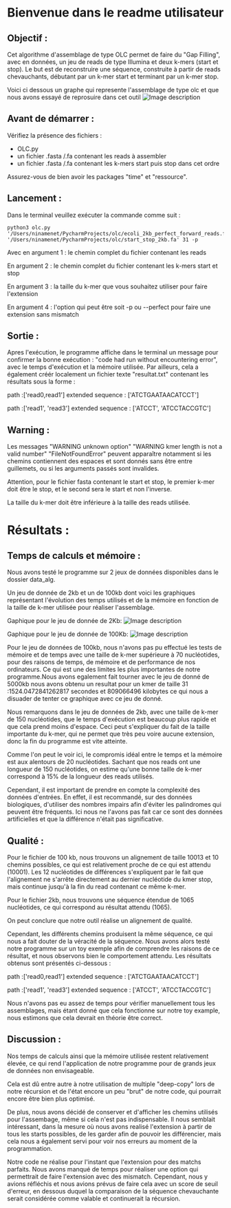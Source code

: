 # Bienvenue dans le readme utilisateur 

## Objectif :

Cet algorithme d'assemblage de type OLC permet de faire du "Gap Filling", avec en données, un jeu de reads de type Illumina et deux k-mers (start et stop). Le but est de reconstruire une séquence, construite à partir de reads chevauchants, débutant par un k-mer start et terminant par un k-mer stop.
 
 Voici ci dessous un graphe qui represente l'assemblage de type olc et que nous avons essayé de reprosuire dans cet outil
 ![Image description](https://github.com/m1-bioinfo-amu-01/Algo-OLC/blob/master/OLC%2COverlap-Layout-consensus.png)

## Avant de démarrer :

Vérifiez la présence des fichiers :
- OLC.py
- un fichier .fasta /.fa contenant les reads à assembler 
- un fichier .fasta /.fa contenant les k-mers start puis stop dans cet ordre

Assurez-vous de bien avoir les packages "time" et "ressource".

## Lancement :
Dans le terminal veuillez exécuter la commande comme suit :
```
python3 olc.py '/Users/ninamenet/PycharmProjects/olc/ecoli_2kb_perfect_forward_reads.fasta' '/Users/ninamenet/PycharmProjects/olc/start_stop_2kb.fa' 31 -p
```
Avec en argument 1 : le chemin complet du fichier contenant les reads

En argument 2 : le chemin complet du fichier contenant les k-mers start et stop

En argument 3 : la taille du k-mer que vous souhaitez utiliser pour faire l'extension 

En argument 4 : l'option qui peut être soit -p ou --perfect pour faire une extension sans mismatch
 
## Sortie :

Apres l'exécution, le programme affiche dans le terminal un message pour confirmer la bonne exécution : "code had run without encountering error", avec le temps d'exécution et la mémoire utilisée. 
Par ailleurs, cela a également créér localement un fichier texte "resultat.txt" contenant les résultats sous la forme :

path :['read0,read1']
extended sequence : ['ATCTGAATAACATCCT']

path :['read1', 'read3']
extended sequence : ['ATCCT', 'ATCCTACCGTC']

## Warning :

Les messages "WARNING unknown option" "WARNING kmer length is not a valid number" "FileNotFoundError" peuvent apparaître notamment si les chemins contiennent des espaces et sont donnés sans être entre guillemets, ou si les arguments passés sont invalides.

Attention, pour le fichier fasta contenant le start et stop, le premier k-mer doit être le stop, et le second sera le start et non l'inverse. 

La taille du k-mer doit être inférieure à la taille des reads utilisée.

# Résultats :

## Temps de calculs et mémoire :

Nous avons testé le programme sur 2 jeux de données disponibles dans le dossier data_alg.

Un jeu de donnée de 2kb et un de 100kb dont voici les graphiques représentant l'évolution des temps utilisés et de la mémoire en fonction de la taille de k-mer utilisée pour réaliser l'assemblage.

Gaphique pour le jeu de donnée de 2Kb:
![Image description](https://github.com/m1-bioinfo-amu-01/Algo-OLC/blob/master/2kb.png)

Gaphique pour le jeu de donnée de 100Kb:
![Image description](https://github.com/m1-bioinfo-amu-01/Algo-OLC/blob/master/100kb.png)


Pour le jeu de données de 100kb, nous n'avons pas pu effectué les tests de mémoire et de temps avec une taille de k-mer supérieure à 70 nucléotides, pour des raisons de temps, de mémoire et de performance de nos ordinateurs. Ce qui est une des limites les plus importantes de notre programme.Nous avons egalement fait tourner avec le jeu de donné de 5000kb nous avons obtenu un resultat pour un kmer de taille 31 :1524.0472841262817 secondes et 809066496 kilobytes ce qui nous a disuader de tenter ce graphique avec ce jeu de donné.

Nous remarquons dans le jeu de données de 2kb, avec une taille de k-mer de 150 nucléotides, que le temps d'exécution est beaucoup plus rapide et que cela prend moins d'espace. Ceci peut s'expliquer du fait de la taille importante du k-mer, qui ne permet que très peu voire aucune extension, donc la fin du programme est vite atteinte. 

Comme l'on peut le voir ici, le compromis idéal entre le temps et la mémoire est aux alentours de 20 nucléotides. 
Sachant que nos reads ont une longueur de 150 nucléotides, on estime qu'une bonne taille de k-mer correspond à 15% de la longueur des reads utilisés.

Cependant, il est important de prendre en compte la complexité des données d'entrées. En effet, il est recommandé, sur des données biologiques, d'utiliser des nombres impairs afin d'éviter les palindromes qui peuvent être fréquents. Ici nous ne l'avons pas fait car ce sont des données artificielles et que la différence n'était pas significative.

## Qualité :

Pour le fichier de 100 kb, nous trouvons un alignement de taille 10013 et 10 chemins possibles, ce qui est relativement proche de ce qui est attendu (10001). Les 12 nucléotides de différences s'expliquent par le fait que l'alignement ne s'arrête directement au dernier nucléotide du kmer stop, mais continue jusqu'à la fin du read contenant ce même k-mer.

Pour le fichier 2kb, nous trouvons une séquence étendue de 1065 nucléotides, ce qui correspond au résultat attendu (1065).

On peut conclure que notre outil réalise un alignement de qualité.

Cependant, les différents chemins produisent la même séquence, ce qui nous a fait douter de la véracité de la séquence. Nous avons alors testé notre programme sur un toy exemple afin de comprendre les raisons de ce résultat, et nous observons bien le comportement attendu. Les résultats obtenus sont présentés ci-dessous :

path :['read0,read1']
extended sequence : ['ATCTGAATAACATCCT']

path :['read1', 'read3']
extended sequence : ['ATCCT', 'ATCCTACCGTC']

Nous n'avons pas eu assez de temps pour vérifier manuellement tous les assemblages, mais étant donné que cela fonctionne sur notre toy example, nous estimons que cela devrait en théorie être correct.

## Discussion :

Nos temps de calculs ainsi que la mémoire utilisée restent relativement élevée, ce qui rend l'application de notre programme pour de grands jeux de données non envisageable.

Cela est dû entre autre à notre utilisation de multiple "deep-copy" lors de notre récursion et de l'état encore un peu "brut" de notre code, qui pourrait encore être bien plus optimisé.

De plus, nous avons décidé de conserver et d'afficher les chemins utilisés pour l'assembage, même si cela n'est pas indispensable. Il nous semblait intéressant, dans la mesure où nous avons realisé l'extension à partir de tous les starts possibles, de les garder afin de pouvoir les différencier, mais cela nous a également servi pour voir nos erreurs au moment de la programmation.

Notre code ne réalise pour l'instant que l'extension pour des matchs parfaits. Nous avons manqué de temps pour réaliser une option qui permettrait de faire l'extension avec des mismatch. Cependant, nous y avions réfléchis et nous avions prévus de faire cela avec un score de seuil d'erreur, en dessous duquel la comparaison de la séquence chevauchante serait considérée comme valable et continuerait la récursion.

